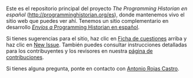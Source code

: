 Este es el repositorio principal del proyecto *The Programming Historian en español* (<http://programminghistorian.org/es>), donde mantenemos vivo el sitio web que puedes ver ahí. Tenemos un sitio complementario en desarrollo [*Envíos a* Programming Historian en español](https://github.com/programminghistorian/ph-submissions/tree/gh-pages/es).

Si tienes sugerencias para el sitio, haz clic en [Ficha de cuestiones](https://github.com/programminghistorian/jekyll/issues) arriba y haz clic en [New Issue](https://github.com/programminghistorian/Jekyll/issues/new). También puedes consultar instrucciones detalladas para los contribuyentes y los revisores en nuestra [página de contribuciones](http://programminghistorian.org/es/contribuciones).

Si tienes alguna pregunta, ponte en contacto con [Antonio Rojas Castro](mailto:rojas.castro.antonio@gmail.com).
